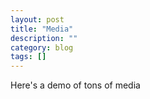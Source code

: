 ```yaml
---
layout: post
title: "Media"
description: ""
category: blog
tags: []
---
```


Here's a demo of tons of media
